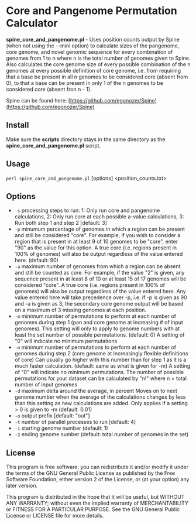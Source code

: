 # Core and Pangenome Permutation Calculator

**spine_core_and_pangenome.pl** - Uses position counts output by Spine (when not using the --mini option) to calculate sizes of the pangenome, core genome, and novel genomic sequence for every combination of genomes from 1 to n where n is the total number of genomes given to Spine.  Also calculates the core genome size of every possible combination of the n genomes at every possible definition of core genome, i.e. from requiring that a base be present in all n genomes to be considered core (absent from 0), to that a base can be present in only 1 of the n genomes to be considered core (absent fron n - 1).

Spine can be found here: [https://github.com/egonozer/Spine](https://github.com/egonozer/Spine)

## Install
Make sure the **scripts** directory stays in the same directory as the **spine_core_and_pangenome.pl** script.

## Usage

`perl spine_core_and_pangenome.pl` [options] \<position_counts.txt>

## Options
*  `-s`    processing steps to run:
            1: Only run core and pangenome calculations,
            2: Only run core at each possible a-value calculations,
            3: Run both step 1 and step 2 [default: 3]
*  `-p`    minumum percentage of genomes in which a region can be present and
        still be considered \"core\". For example, if you wish to consider a
        region that is present in at least 9 of 10 genomes to be \"core\",
        enter \"90\" as the value for this option. A true core (i.e. regions
        present in 100% of genomes) will also be output regardless of the
        value entered here.
        (default: 90)
*  `-a`    maximum number of genomes from which a region can be absent and still
        be counted as core. For example, if the value \"2\" is given, any
        sequence present in at least 8 of 10 or at least 15 of 17 genomes will
        be considered \"core\". A true core (i.e. regions
        present in 100% of genomes) will also be output regardless of the
        value entered here.
        Any value entered here will take precedence over -p, i.e. if -p is
        given as 90 and -a is given as 3, the secondary core genome output will
        be based on a maximum of 3 missing genomes at each position.
*  `-m`    minimum number of permutations to perform at each number of genomes
        during step 1 (pan and core genome at increasing # of input genomes).
        This setting will only to apply to genome numbers with at least the set
        number of possible permutations.
        (default: 0)
        A setting of \"0\" will indicate no minimum permutations
*  `-n`    minimum number of permutations to perform at each number of genomes
        during step 2 (core genome at increasingly flexible definitions of core)
        Can usually go higher with this number than for step 1 as it is a much
        faster calculation.
        (default: same as what is given for -m)
        A setting of \"0\" will indicate no minimum permutations. The number of
        possible permutations for your dataset can be calculated by \"n!\"
        where n = total number of input genomes
*  `-d`    maximum delta around the average, in percent
        Moves on to next genome number when the average of the calculations
        changes by less than this setting as new calculations are added.
        Only applies if a setting > 0 is given to -m
        (default: 0.01)
*  `-o`    output prefix [default: \"out\"]
*  `-t`    number of parallel processes to run [default: 4]
*  `-1`    starting genome number
        (default: 1)
*  `-2`    ending genome number
        (default: total number of genomes in the set)

## License
This program is free software; you can redistribute it and/or modify
it under the terms of the GNU General Public License as published by
the Free Software Foundation; either version 2 of the License, or
(at your option) any later version.

This program is distributed in the hope that it will be useful,
but WITHOUT ANY WARRANTY; without even the implied warranty of
MERCHANTABILITY or FITNESS FOR A PARTICULAR PURPOSE.  See the
GNU General Public License or LICENSE file for more details.

